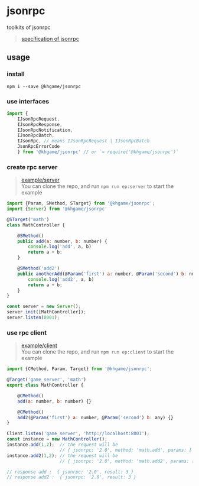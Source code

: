 # jsonrpc

toolkits of jsonrpc

> [specification of jsonrpc](http://www.jsonrpc.org/specification)

## usage

### install 

`npm i --save @khgame/jsonrpc` 

### use interfaces

```js
import { 
    IJsonRpcRequest,
    IJsonRpcResponse,
    IJsonRpcNotification,
    IJsonRpcBatch,
    IJsonRpc, // means IJsonRpcRequest | IJsonRpcBatch
    JsonRpcErrorCode
    } from '@khgame/jsonrpc' // or `= require('@khgame/jsonrpc')`
```

### create rpc server

> [example/server](https://github.com/khgame/jsonrpc/blob/master/example/server/index.ts)  
> You can clone the repo, and run `npm run ep:server` to start the example 

```js
import {Param, SMethod, STarget} from '@khgame/jsonrpc';
import {Server} from '@khgame/jsonrpc'

@STarget('math')
class MathController {

    @SMethod()
    public add(a: number, b: number) {
        console.log('add', a, b)
        return a + b;
    }

    @SMethod('add2')
    public anotherAdd(@Param('first') a: number, @Param('second') b: number) {
        console.log('add2', a, b)
        return a + b;
    }
}

const server = new Server();
server.init([MathController]);
server.listen(8001);
```

### use rpc client

> [example/client](https://github.com/khgame/jsonrpc/blob/master/example/client/index.ts)  
> You can clone the repo, and run `npm run ep:client` to start the example

```js
import {CMethod, Param, Target} from '@khgame/jsonrpc';

@Target('game_server', 'math')
export class MathController {

    @CMethod()
    add(a: number, b: number) {} 

    @CMethod()
    add2(@Param('first') a: number, @Param('second') b: any) {}
}

Client.listen('game_server', 'http://localhost:8001');
const instance = new MathController();
instance.add(1,2);  // the request will be 
                    // { jsonrpc: '2.0', method: 'math.add', params: [ 1, 2 ], id: ... }
instance.add2(1,2); // the request will be 
                    // { jsonrpc: '2.0', method: 'math.add2', params: { second: 2, first: 1 }, id: ... }

// response add :  { jsonrpc: '2.0', result: 3 }
// response add2 :  { jsonrpc: '2.0', result: 3 }
```



